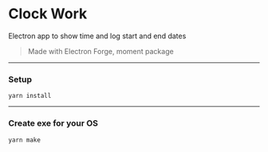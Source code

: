 # Clock Work

Electron app to show time and log start and end dates
> Made with Electron Forge, moment package

---
### Setup
```
yarn install
```
---
### Create exe for your OS
```
yarn make
```
